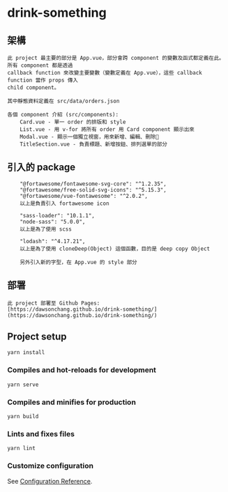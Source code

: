 # drink-something

## 架構
```
此 project 最主要的部分是 App.vue，部分會跨 component 的變數及函式都定義在此。所有 component 都是透過
callback function 來改變主要變數（變數定義在 App.vue），這些 callback function 當作 props 傳入
child component。

其中靜態資料定義在 src/data/orders.json

各個 component 介紹 (src/components):
    Card.vue - 單一 order 的排版和 style
    List.vue - 用 v-for 將所有 order 用 Card component 顯示出來
    Modal.vue - 顯示一個獨立視窗，用來新增、編輯、刪除
    TitleSection.vue - 負責標題、新增按鈕、排列選單的部分
```
## 引入的 package
```
    "@fortawesome/fontawesome-svg-core": "^1.2.35",
    "@fortawesome/free-solid-svg-icons": "^5.15.3",
    "@fortawesome/vue-fontawesome": "^2.0.2",
    以上是負責引入 fortawesome icon

    "sass-loader": "10.1.1",
    "node-sass": "5.0.0",
    以上是為了使用 scss 

    "lodash": "^4.17.21",
    以上是為了使用 cloneDeep(Object) 這個函數，目的是 deep copy Object

    另外引入新的字型，在 App.vue 的 style 部分
```

## 部署
```
此 project 部署至 Github Pages:
[https://dawsonchang.github.io/drink-something/](https://dawsonchang.github.io/drink-something/)
```

## Project setup
```
yarn install
```

### Compiles and hot-reloads for development
```
yarn serve
```

### Compiles and minifies for production
```
yarn build
```

### Lints and fixes files
```
yarn lint
```

### Customize configuration
See [Configuration Reference](https://cli.vuejs.org/config/).
